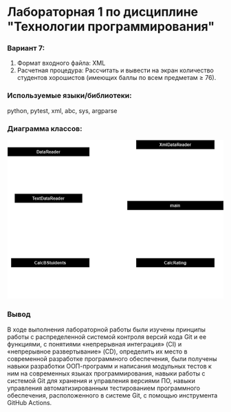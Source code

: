 # Лабораторная 1 по дисциплине "Технологии программирования"
### Вариант 7:
1. Формат входного файла: XML 
2. Расчетная процедура: Рассчитать и вывести на экран количество студентов хорошистов (имеющих баллы по всем предметам ≥ 76).
### Используемые языки/библиотеки:
python, pytest, xml, abc, sys, argparse
### Диаграмма классов:
![Диаграмма классов](/img/ClassDiagram.drawio.png)
### Вывод
В ходе выполнения лабораторной работы были изучены принципы работы с распределенной системой контроля версий кода Git и ее функциями, с понятиями «непрерывная интеграция» (CI) и «непрерывное развертывание»
(CD), определить их место в современной разработке программного обеспечения, были получены навыки разработки ООП-программ и написания модульных тестов к ним на
современных языках программирования, навыки работы с системой Git для хранения и управления версиями ПО, навыки управления автоматизированным тестированием программного обеспечения,
расположенного в системе Git, с помощью инструмента GitHub Actions.